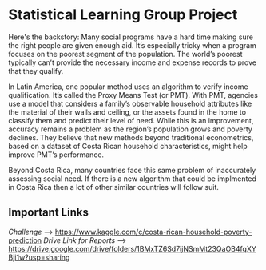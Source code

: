 # Statistical Learning Group Project

Here's the backstory: Many social programs have a hard time making sure the right people are given enough aid. It’s especially tricky when a program focuses on the poorest segment of the population. The world’s poorest typically can’t provide the necessary income and expense records to prove that they qualify.

In Latin America, one popular method uses an algorithm to verify income qualification. It’s called the Proxy Means Test (or PMT). With PMT, agencies use a model that considers a family’s observable household attributes like the material of their walls and ceiling, or the assets found in the home to classify them and predict their level of need. While this is an improvement, accuracy remains a problem as the region’s population grows and poverty declines. They believe that new methods beyond traditional econometrics, based on a dataset of Costa Rican household characteristics, might help improve PMT’s performance.

Beyond Costa Rica, many countries face this same problem of inaccurately assessing social need. If there is a new algorithm that could be implmented in Costa Rica then a lot of other similar countries will follow suit.

## Important Links

*Challenge* --> https://www.kaggle.com/c/costa-rican-household-poverty-prediction
*Drive Link for Reports* --> https://drive.google.com/drive/folders/1BMxTZ6Sd7ijNSmMt23QaOB4fqXYBji1w?usp=sharing





